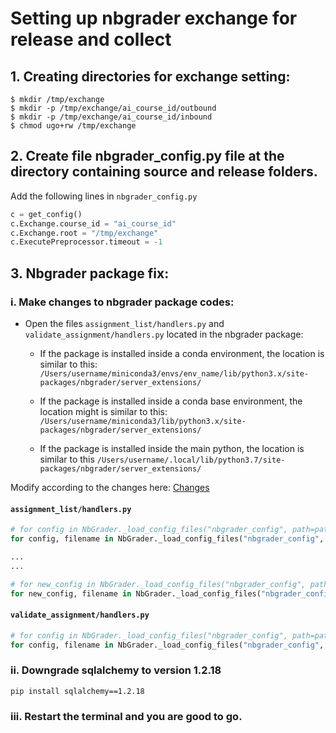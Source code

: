 # Setting up nbgrader exchange for release and collect

## 1. Creating directories for exchange setting:

```console
$ mkdir /tmp/exchange
$ mkdir -p /tmp/exchange/ai_course_id/outbound
$ mkdir -p /tmp/exchange/ai_course_id/inbound
$ chmod ugo+rw /tmp/exchange
```

## 2. Create file nbgrader_config.py file at the directory containing source and release folders.

Add the following lines in `nbgrader_config.py`

```python
c = get_config()
c.Exchange.course_id = "ai_course_id"
c.Exchange.root = "/tmp/exchange"
c.ExecutePreprocessor.timeout = -1
```

## 3. Nbgrader package fix:

### i. Make changes to nbgrader package codes:

- Open the files `assignment_list/handlers.py` and `validate_assignment/handlers.py` 
located in the nbgrader package: 

  - If the package is installed inside a conda environment, the location  is similar to this:
  `/Users/username/miniconda3/envs/env_name/lib/python3.x/site-packages/nbgrader/server_extensions/`

  - If the package is installed inside a conda base environment, the location might is similar to this:
  `/Users/username/miniconda3/lib/python3.x/site-packages/nbgrader/server_extensions/`

  - If the package is installed inside the main python, the location is similar to this
  `/Users/username/.local/lib/python3.7/site-packages/nbgrader/server_extensions/`

Modify according to the changes here: [Changes](https://github.com/jupyter/nbgrader/pull/1239/commits/0ee032fdf40354a264855e80722a164eb0309770)

#### `assignment_list/handlers.py`

```python
# for config in NbGrader._load_config_files("nbgrader_config", path=paths, log=self.log):
for config, filename in NbGrader._load_config_files("nbgrader_config", path=paths, log=self.log):

...
...

# for new_config in NbGrader._load_config_files("nbgrader_config", path=[os.getcwd()], log=self.log):
for new_config, filename in NbGrader._load_config_files("nbgrader_config", path=[os.getcwd()], log=self.log):
```

#### `validate_assignment/handlers.py`


```python
# for config in NbGrader._load_config_files("nbgrader_config", path=paths, log=self.log):
for config, filename in NbGrader._load_config_files("nbgrader_config", path=paths, log=self.log):
```


### ii. Downgrade sqlalchemy to version 1.2.18

```console
pip install sqlalchemy==1.2.18
```

### iii. Restart the terminal and you are good to go.

